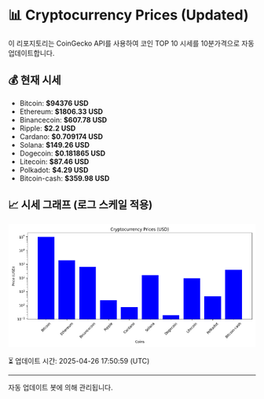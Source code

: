 
# 📊 Cryptocurrency Prices (Updated)

이 리포지토리는 CoinGecko API를 사용하여 코인 TOP 10 시세를 10분가격으로 자동 업데이트합니다.

## 💰 현재 시세
- Bitcoin: **$94376 USD**
- Ethereum: **$1806.33 USD**
- Binancecoin: **$607.78 USD**
- Ripple: **$2.2 USD**
- Cardano: **$0.709174 USD**
- Solana: **$149.26 USD**
- Dogecoin: **$0.181865 USD**
- Litecoin: **$87.46 USD**
- Polkadot: **$4.29 USD**
- Bitcoin-cash: **$359.98 USD**

## 📈 시세 그래프 (로그 스케일 적용)
![Crypto Prices](crypto_prices.png)

⏳ 업데이트 시간: 2025-04-26 17:50:59 (UTC)

---
자동 업데이트 봇에 의해 관리됩니다.
